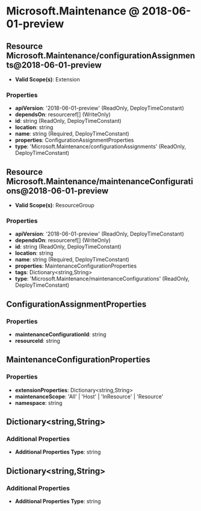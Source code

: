 # Microsoft.Maintenance @ 2018-06-01-preview

## Resource Microsoft.Maintenance/configurationAssignments@2018-06-01-preview
* **Valid Scope(s)**: Extension
### Properties
* **apiVersion**: '2018-06-01-preview' (ReadOnly, DeployTimeConstant)
* **dependsOn**: resourceref[] (WriteOnly)
* **id**: string (ReadOnly, DeployTimeConstant)
* **location**: string
* **name**: string (Required, DeployTimeConstant)
* **properties**: ConfigurationAssignmentProperties
* **type**: 'Microsoft.Maintenance/configurationAssignments' (ReadOnly, DeployTimeConstant)

## Resource Microsoft.Maintenance/maintenanceConfigurations@2018-06-01-preview
* **Valid Scope(s)**: ResourceGroup
### Properties
* **apiVersion**: '2018-06-01-preview' (ReadOnly, DeployTimeConstant)
* **dependsOn**: resourceref[] (WriteOnly)
* **id**: string (ReadOnly, DeployTimeConstant)
* **location**: string
* **name**: string (Required, DeployTimeConstant)
* **properties**: MaintenanceConfigurationProperties
* **tags**: Dictionary<string,String>
* **type**: 'Microsoft.Maintenance/maintenanceConfigurations' (ReadOnly, DeployTimeConstant)

## ConfigurationAssignmentProperties
### Properties
* **maintenanceConfigurationId**: string
* **resourceId**: string

## MaintenanceConfigurationProperties
### Properties
* **extensionProperties**: Dictionary<string,String>
* **maintenanceScope**: 'All' | 'Host' | 'InResource' | 'Resource'
* **namespace**: string

## Dictionary<string,String>
### Additional Properties
* **Additional Properties Type**: string

## Dictionary<string,String>
### Additional Properties
* **Additional Properties Type**: string


